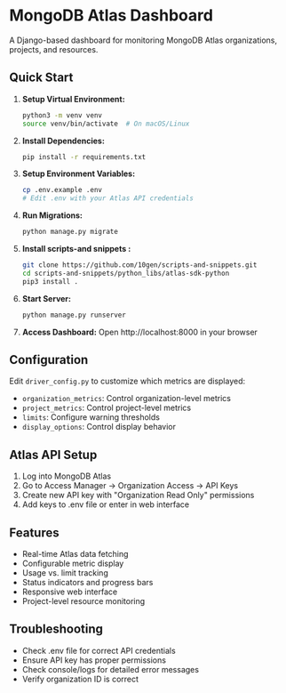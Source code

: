 # MongoDB Atlas Dashboard

A Django-based dashboard for monitoring MongoDB Atlas organizations, projects, and resources.

## Quick Start

1. **Setup Virtual Environment:**
   ```bash
   python3 -m venv venv
   source venv/bin/activate  # On macOS/Linux
   ```

2. **Install Dependencies:**
   ```bash
   pip install -r requirements.txt
   
   ```

3. **Setup Environment Variables:**
   ```bash
   cp .env.example .env
   # Edit .env with your Atlas API credentials
   ```

4. **Run Migrations:**
   ```bash
   python manage.py migrate
   ```

4. **Install scripts-and snippets :**
   ```bash
   git clone https://github.com/10gen/scripts-and-snippets.git
   cd scripts-and-snippets/python_libs/atlas-sdk-python 
   pip3 install .

   ```

5. **Start Server:**
   ```bash
   python manage.py runserver
   ```

6. **Access Dashboard:**
   Open http://localhost:8000 in your browser

## Configuration

Edit `driver_config.py` to customize which metrics are displayed:

- `organization_metrics`: Control organization-level metrics
- `project_metrics`: Control project-level metrics  
- `limits`: Configure warning thresholds
- `display_options`: Control display behavior

## Atlas API Setup

1. Log into MongoDB Atlas
2. Go to Access Manager → Organization Access → API Keys
3. Create new API key with "Organization Read Only" permissions
4. Add keys to .env file or enter in web interface

## Features

- Real-time Atlas data fetching
- Configurable metric display
- Usage vs. limit tracking
- Status indicators and progress bars
- Responsive web interface
- Project-level resource monitoring

## Troubleshooting

- Check .env file for correct API credentials
- Ensure API key has proper permissions
- Check console/logs for detailed error messages
- Verify organization ID is correct

